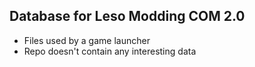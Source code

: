 ## Database for Leso Modding COM 2.0

- Files used by a game launcher
- Repo doesn't contain any interesting data
